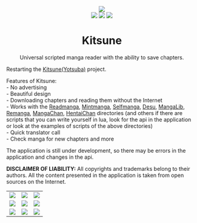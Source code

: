 <div align="center">
    <p align="center">
		<img src="https://user-images.githubusercontent.com/103780136/192371190-ccd56058-4a5b-4052-8fd8-a3b5f66e5291.png">
		<br/>
		<img src="https://img.shields.io/badge/install_size-3.4MB-brightgreen">
        <img src="https://img.shields.io/badge/version-1.7.2-blueviolet">
        <img src="https://img.shields.io/badge/android-7.0+-yellow">
	</p>
    <h1>Kitsune</h1>
    <p>Universal scripted manga reader with the ability to save chapters.</p>
    <p align="left">Restarting the <a href="https://4pda.to/forum/index.php?showtopic=961133">Kitsune(Yotsuba)</a> project.</p>
    <p align="left">
        Features of Kitsune:<br/>
        - No advertising<br/>
        - Beautiful design<br/>
        - Downloading chapters and reading them without the Internet<br/>
        - Works with the <a href="https://readmanga.live">Readmanga</a>, <a href="https://mintmanga.live">Mintmanga</a>, <a href="https://selfmanga.live">Selfmanga</a>, <a href="https://desu.me">Desu</a>, <a href="https://mangalib.me">MangaLib</a>, <a href="https://remanga.org">Remanga</a>, <a href="https://manga-chan.me">MangaChan</a>, <a href="https://x.hentaichan.live">HentaiChan</a> directories (and others if there are scripts that you can write yourself in lua, look for the api in the application or look at the examples of scripts of the
        above directories)<br/>
        - Quick translator call<br/>
        - Check manga for new chapters and more
    </p>
    <p align="left">The application is still under development, so there may be errors in the application and changes in the api.</p>
    <p align="left"><strong>DISCLAIMER OF LIABILITY:</strong> All copyrights and trademarks belong to their authors. All the content presented in the application is taken from open sources on the Internet.</p>
    <table>
        <tbody>
            <tr>
                <td valign="top"><img src="https://user-images.githubusercontent.com/103780136/189186816-17ae2edc-4e4a-4abc-b944-c311bd58cd5c.png" /></td>
                <td valign="top"><img src="https://user-images.githubusercontent.com/103780136/189186872-47e259d6-27ff-4562-9aa0-1672cb089705.png" /></td>
                <td valign="top"><img src="https://user-images.githubusercontent.com/103780136/189186904-aeb29698-af9f-41b2-a023-0f16f110966b.png" /></td>
            </tr>
            <tr>
                <td valign="top"><img src="https://user-images.githubusercontent.com/103780136/189186920-a08721b5-1be1-4846-8e1c-006bcfe50478.png" /></td>
                <td valign="top"><img src="https://user-images.githubusercontent.com/103780136/189186929-c3eec3e4-4e6e-4c3f-b48a-d301ca5f2cf4.png" /></td>
                <td valign="top"><img src="https://user-images.githubusercontent.com/103780136/189186950-e93939c7-3abe-4639-b088-65cbb847450d.png" /></td>
            </tr>
            <tr>
                <td valign="top"><img src="https://user-images.githubusercontent.com/103780136/189186960-e56b02eb-d94c-4a8c-b8b6-015bd1de71f8.png" /></td>
                <td valign="top"><img src="https://user-images.githubusercontent.com/103780136/189186968-bf523da0-a88b-4f18-bdf0-7750d6ddeabb.png" /></td>
                <td valign="top"><img src="https://user-images.githubusercontent.com/103780136/189187042-96dd930f-848a-41b4-9ca2-42f570037446.png" /></td>
            </tr>
        </tbody>
    </table>
</div>
